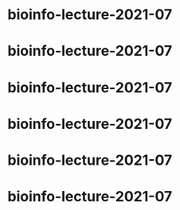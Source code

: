 # bioinfo-lecture-2021-07
# bioinfo-lecture-2021-07
# bioinfo-lecture-2021-07
# bioinfo-lecture-2021-07
# bioinfo-lecture-2021-07
# bioinfo-lecture-2021-07
